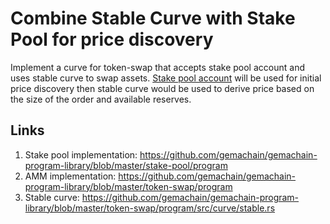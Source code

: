 # Combine Stable Curve with Stake Pool for price discovery

Implement a curve for token-swap that accepts stake pool account and uses stable curve to swap assets. 
[Stake pool account](https://github.com/gemachain/gemachain-program-library/blob/master/stake-pool/program/src/state.rs#L17) will be used for initial price discovery then stable curve would be used to derive price based on the size of the order and available reserves.

## Links
1. Stake pool implementation: https://github.com/gemachain/gemachain-program-library/blob/master/stake-pool/program
2. AMM implementation: https://github.com/gemachain/gemachain-program-library/blob/master/token-swap/program
3. Stable curve: https://github.com/gemachain/gemachain-program-library/blob/master/token-swap/program/src/curve/stable.rs
